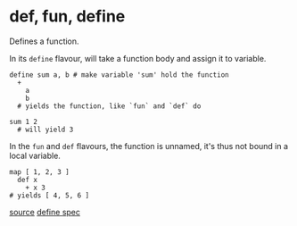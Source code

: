 
# def, fun, define

Defines a function.

In its `define` flavour, will take a function body and assign it to
variable.
```
define sum a, b # make variable 'sum' hold the function
  +
    a
    b
  # yields the function, like `fun` and `def` do

sum 1 2
  # will yield 3
```

In the `fun` and `def` flavours, the function is unnamed, it's thus not
bound in a local variable.
```
map [ 1, 2, 3 ]
  def x
    + x 3
# yields [ 4, 5, 6 ]
```


[source](https://github.com/floraison/flor/tree/master/lib/flor/pcore/define.rb)
[define spec](https://github.com/floraison/flor/tree/master/spec/pcore/define_spec.rb)

